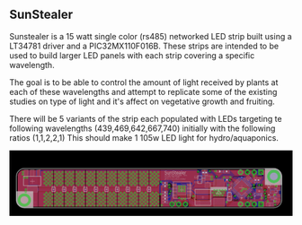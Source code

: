 ## SunStealer

Sunstealer is a 15 watt single color (rs485) networked LED strip built using a LT34781 driver and a PIC32MX110F016B. These strips are intended to be used to build larger LED panels with each strip covering a specific wavelength.

The goal is to be able to control the amount of light received by plants at each of these wavelengths and attempt to replicate some of the existing studies on type of light and it's affect on vegetative growth and fruiting.

There will be 5 variants of the strip each populated with LEDs targeting te following wavelengths (439,469,642,667,740) initially with the following ratios (1,1,2,2,1) This should make 1 105w LED light for hydro/aquaponics.


![pcb](pannel_v1.png)
